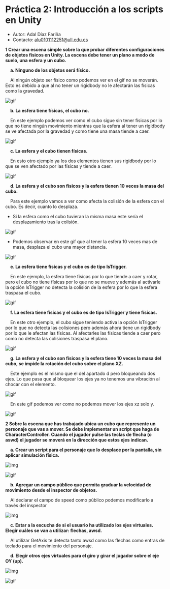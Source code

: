 # Práctica 2: Introducción a los scripts en Unity

- Autor: Adal Díaz Fariña
- Contacto: alu0101112251@ull.edu.es

**1 Crear una escena simple sobre la que probar diferentes configuraciones de objetos físicos en Unity. La escena debe tener un plano a modo de suelo, una esfera y un cubo.**

&nbsp;&nbsp;&nbsp;&nbsp;**a. Ninguno de los objetos será físico.**

&nbsp;&nbsp;&nbsp;&nbsp;Al ningún objeto ser físico como podemos ver en el gif no se moverán. Esto es debido a que al no tener un rigidbody no le afectarán las físicas como la gravedad.

  ![gif](gif/1_a.gif)

&nbsp;&nbsp;&nbsp;&nbsp;**b. La esfera tiene físicas, el cubo no.**

&nbsp;&nbsp;&nbsp;&nbsp;En este ejemplo podemos ver como el cubo sigue sin tener físicas por lo que no tiene ningún movimiento mientras que la esfera al tener un rigidbody se ve afectada por la gravedad y como tiene una masa tiende a caer.

  ![gif](gif/1_b.gif)

&nbsp;&nbsp;&nbsp;&nbsp;**c. La esfera y el cubo tienen físicas.**

&nbsp;&nbsp;&nbsp;&nbsp;En esto otro ejemplo ya los dos elementos tienen sus rigidbody por lo que se ven afectado por las físicas y tiende a caer.

  ![gif](gif/1_c.gif)

&nbsp;&nbsp;&nbsp;&nbsp;**d. La esfera y el cubo son físicos y la esfera tienen 10 veces la masa del cubo.**

&nbsp;&nbsp;&nbsp;&nbsp;Para este ejemplo vamos a ver como afecta la colisión de la esfera con el cubo. Es decir, cuanto lo desplaza.

  - Si la esfera como el cubo tuvieran la misma masa este sería el desplazamiento tras la colisión.

  ![gif](gif/1_d_massx1.gif)

  - Podemos observar en este gif que al tener la esfera 10 veces mas de masa, desplaza el cubo una mayor distancia.

  ![gif](gif/1_d_massx10.gif)

&nbsp;&nbsp;&nbsp;&nbsp;**e. La esfera tiene físicas y el cubo es de tipo IsTrigger.**

&nbsp;&nbsp;&nbsp;&nbsp;En este ejemplo, la esfera tiene físicas por lo que tiende a caer y rotar, pero el cubo no tiene físicas por lo que no se mueve y además al activarle la opción IsTrigger no detecta la colisión de la esfera por lo que la esfera traspasa el cubo.

  ![gif](gif/1_e.gif)

&nbsp;&nbsp;&nbsp;&nbsp;**f. La esfera tiene físicas y el cubo es de tipo IsTrigger y tiene físicas.**

&nbsp;&nbsp;&nbsp;&nbsp;En este otro ejemplo, el cubo sigue teniendo activa la opción IsTrigger por lo que no detecta las colisiones pero además ahora tiene un rigidbody por lo que le afectan las físicas. Al afectarles las físicas tiende a caer pero como no detecta las colisiones traspasa el plano.

  ![gif](gif/1_f.gif)

&nbsp;&nbsp;&nbsp;&nbsp;**g. La esfera y el cubo son físicos y la esfera tiene 10 veces la masa del cubo, se impide la rotación del cubo sobre el plano XZ.**

&nbsp;&nbsp;&nbsp;&nbsp;Este ejemplo es el mismo que el del apartado d pero bloqueando dos ejes. Lo que pasa que al bloquear los ejes ya no tenemos una vibración al chocar con el elemento.

  ![gif](gif/1_g.gif)

&nbsp;&nbsp;&nbsp;&nbsp;En este gif podemos ver como no podemos mover los ejes xz solo y.

  ![gif](gif/1_g_block.gif)

**2 Sobre la escena que has trabajado ubica un cubo que represente un personaje que vas a mover. Se debe implementar un script que haga de CharacterController.**
**Cuando el jugador pulse las teclas de flecha (o aswd) el jugador se moverá en la dirección que estos ejes indican.**

&nbsp;&nbsp;&nbsp;&nbsp;**a. Crear un script para el personaje que lo desplace por la pantalla, sin aplicar simulación física.**

![img](img/CharacterController.png)

![gif](gif/2_a.gif)

&nbsp;&nbsp;&nbsp;&nbsp;**b. Agregar un campo público que permita graduar la velocidad de movimiento desde el inspector de objetos.**

&nbsp;&nbsp;&nbsp;&nbsp;Al declarar el campo de speed como público podemos modificarlo a través del inspector

![img](img/campo_velocidad.PNG)

&nbsp;&nbsp;&nbsp;&nbsp;**c. Estar a la escucha de si el usuario ha utilizado los ejes virtuales. Elegir cuáles se van a utilizar: flechas, awsd.**

&nbsp;&nbsp;&nbsp;&nbsp;Al utilizar GetAxis te detecta tanto awsd como las flechas como entras de teclado para el movimiento del personaje.


&nbsp;&nbsp;&nbsp;&nbsp;**d. Elegir otros ejes virtuales para el giro y girar el jugador sobre el eje OY (up).**

![img](img/rotacionCharacterController.png)

![gif](gif/2_d.gif)








